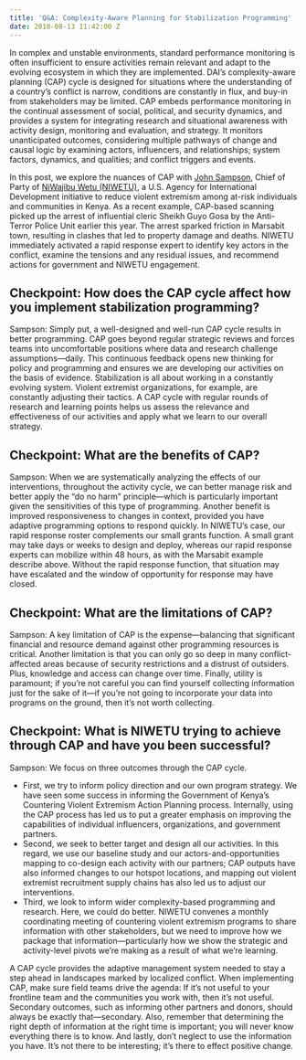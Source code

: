```yaml
---
title: 'Q&A: Complexity-Aware Planning for Stabilization Programming'
date: 2018-08-13 11:42:00 Z
---
```


In complex and unstable environments, standard performance monitoring is often insufficient to ensure activities remain relevant and adapt to the evolving ecosystem in which they are implemented. DAI’s complexity-aware planning (CAP) cycle is designed for situations where the understanding of a country’s conflict is narrow, conditions are constantly in flux, and buy-in from stakeholders may be limited. CAP embeds performance monitoring in the continual assessment of social, political, and security dynamics, and provides a system for integrating research and situational awareness with activity design, monitoring and evaluation, and strategy. It monitors unanticipated outcomes, considering multiple pathways of change and causal logic by examining actors, influencers, and relationships; system factors, dynamics, and qualities; and conflict triggers and events.

<!--more-->

In this post, we explore the nuances of CAP with [John Sampson](https://www.dai.com/who-we-are/our-team/john-sampson), Chief of Party of [NiWajibu Wetu (NIWETU)](https://www.dai.com/our-work/projects/kenya-ni-wetu-ni-wajibu-wetu-niwetu), a U.S. Agency for International Development initiative to reduce violent extremism among at-risk individuals and communities in Kenya. As a recent example, CAP-based scanning picked up the arrest of influential cleric Sheikh Guyo Gosa by the Anti-Terror Police Unit earlier this year. The arrest sparked friction in Marsabit town, resulting in clashes that led to property damage and deaths. NIWETU immediately activated a rapid response expert to identify key actors in the conflict, examine the tensions and any residual issues, and recommend actions for government and NIWETU engagement. 

## Checkpoint: How does the CAP cycle affect how you implement stabilization programming?

Sampson: Simply put, a well-designed and well-run CAP cycle results in better programming. CAP goes beyond regular strategic reviews and forces teams into uncomfortable positions where data and research challenge assumptions—daily. This continuous feedback opens new thinking for policy and programming and ensures we are developing our activities on the basis of evidence. 
Stabilization is all about working in a constantly evolving system. Violent extremist organizations, for example, are constantly adjusting their tactics. A CAP cycle with regular rounds of research and learning points helps us assess the relevance and effectiveness of our activities and apply what we learn to our overall strategy.
 
## Checkpoint: What are the benefits of CAP?

Sampson: When we are systematically analyzing the effects of our interventions, throughout the activity cycle, we can better manage risk and better apply the “do no harm” principle—which is particularly important given the sensitivities of this type of programming. Another benefit is improved responsiveness to changes in context, provided you have adaptive programming options to respond quickly. In NIWETU’s case, our rapid response roster complements our small grants function. A small grant may take days or weeks to design and deploy, whereas our rapid response experts can mobilize within 48 hours, as with the Marsabit example describe above. Without the rapid response function, that situation may have escalated and the window of opportunity for response may have closed.

## Checkpoint: What are the limitations of CAP?

Sampson: A key limitation of CAP is the expense—balancing that significant financial and resource demand against other programming resources is critical. Another limitation is that you can only go so deep in many conflict-affected areas because of security restrictions and a distrust of outsiders. Plus, knowledge and access can change over time. Finally, utility is paramount; if you’re not careful you can find yourself collecting information just for the sake of it—if you’re not going to incorporate your data into programs on the ground, then it’s not worth collecting.
 
## Checkpoint: What is NIWETU trying to achieve through CAP and have you been successful?

Sampson: We focus on three outcomes through the CAP cycle. 
* First, we try to inform policy direction and our own program strategy. We have seen some success in informing the Government of Kenya’s Countering Violent Extremism Action Planning process. Internally, using the CAP process has led us to put a greater emphasis on improving the capabilities of individual influencers, organizations, and government partners. 
* Second, we seek to better target and design all our activities. In this regard, we use our baseline study and our actors-and-opportunities mapping to co-design each activity with our partners; CAP outputs have also informed changes to our hotspot locations, and mapping out violent extremist recruitment supply chains has also led us to adjust our interventions. 
* Third, we look to inform wider complexity-based programming and research. Here, we could do better. NIWETU convenes a monthly coordinating meeting of countering violent extremism programs to share information with other stakeholders, but we need to improve how we package that information—particularly how we show the strategic and activity-level pivots we’re making as a result of what we’re learning. 

A CAP cycle provides the adaptive management system needed to stay a step ahead in landscapes marked by localized conflict. When implementing CAP, make sure field teams drive the agenda: If it’s not useful to your frontline team and the communities you work with, then it’s not useful. Secondary outcomes, such as informing other partners and donors, should always be exactly that—secondary. Also, remember that determining the right depth of information at the right time is important; you will never know everything there is to know. And lastly, don’t neglect to use the information you have. It’s not there to be interesting; it’s there to effect positive change.